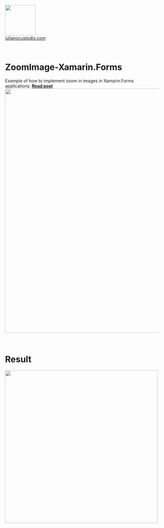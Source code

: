 


  <a href="http://julianocustodio.com" target="_blank"><image width="100px" src="https://julianocustodiosite.files.wordpress.com/2017/02/cropped-logojuliano.png?w=300&h=300&crop=1"/></a>
 <br/><a href="http://julianocustodio.com">julianocustodio.com</a>

 
<br/>


# ZoomImage-Xamarin.Forms
Example of how to implement zoom in images in Xamarin.Forms applications.
<a href="https://julianocustodio.com/zoom-image" target="_blank"><b> Read post</b></a></br> 
<a href="https://julianocustodio.com/zoom-image">
<image width="800px" src="https://julianocustodiosite.files.wordpress.com/2018/06/wallzoom.png?w=768"/></a>

<br/>


# Result
<p>
  <image height="500px"src="https://julianocustodiosite.files.wordpress.com/2018/06/ezgif-com-video-to-gif-1.gif?w=400&h=633"/>  
</p>





